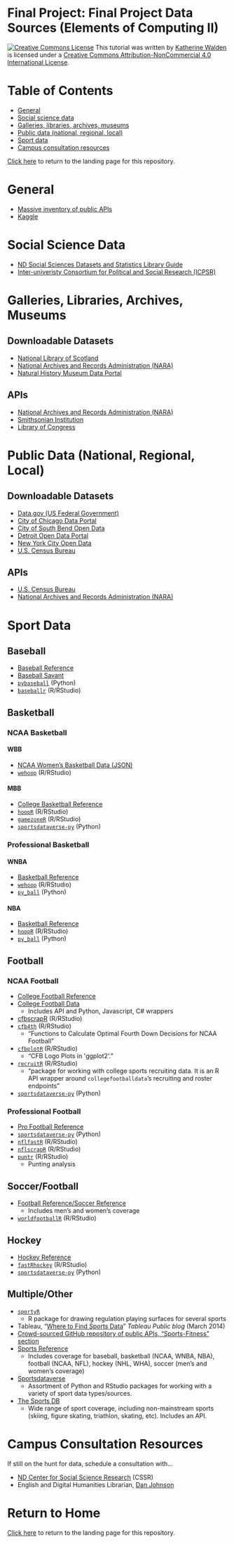 # Final Project: Final Project Data Sources (Elements of Computing II)

<a href="http://creativecommons.org/licenses/by-nc/4.0/" rel="license"><img style="border-width: 0;" src="https://i.creativecommons.org/l/by-nc/4.0/88x31.png" alt="Creative Commons License" /></a>
This tutorial was written by <a href="https://github.com/kwaldenphd">Katherine Walden</a> is licensed under a <a href="http://creativecommons.org/licenses/by-nc/4.0/" rel="license">Creative Commons Attribution-NonCommercial 4.0 International License</a>.

# Table of Contents

- [General](#general)
- [Social science data](#social-science-data)
- [Galleries, libraries, archives, museums](#galleries-libraries-archives-museums)
- [Public data (national, regional, local)](#public-data-national-regional-local)
- [Sport data](#sport-data)
- [Campus consultation resources](#campus-consultation-resources)

[Click here](https://github.com/kwaldenphd/eoc-final-project-resources) to return to the landing page for this repository.

# General
- [Massive inventory of public APIs](https://github.com/public-apis/public-apis)
- [Kaggle](https://www.kaggle.com/datasets)

# Social Science Data
- [ND Social Sciences Datasets and Statistics Library Guide](https://libguides.library.nd.edu/datasets-statistics)
- [Inter-univeristy Consortium for Political and Social Research (ICPSR)](https://www.icpsr.umich.edu/web/pages/ICPSR/index.html)

# Galleries, Libraries, Archives, Museums

## Downloadable Datasets
- [National Library of Scotland](https://data.nls.uk/)
- [National Archives and Records Administration (NARA)](https://www.archives.gov/developer#toc--datasets)
- [Natural History Museum Data Portal](https://data.nhm.ac.uk/)

## APIs
- [National Archives and Records Administration (NARA)](https://www.archives.gov/developer#toc--datasets)
- [Smithsonian Institution](https://www.si.edu/openaccess/devtools)
- [Library of Congress](https://labs.loc.gov/lc-for-robots/)

# Public Data (National, Regional, Local)

## Downloadable Datasets
- [Data.gov (US Federal Government)](https://www.data.gov/)
- [City of Chicago Data Portal](https://data.cityofchicago.org/)
- [City of South Bend Open Data](https://data-southbend.opendata.arcgis.com/)
- [Detroit Open Data Portal](https://data.detroitmi.gov/)
- [New York City Open Data](https://opendata.cityofnewyork.us/)
- [U.S. Census Bureau](https://data.census.gov/cedsci/)

## APIs
- [U.S. Census Bureau](https://www.census.gov/data/developers/data-sets.html)
- [National Archives and Records Administration (NARA)](https://www.archives.gov/developer#toc--datasets)

# Sport Data

## Baseball

* [Baseball Reference](https://www.baseball-reference.com/)
* [Baseball Savant](https://baseballsavant.mlb.com/)
* [`pybaseball`](https://github.com/jldbc/pybaseball) (Python)
* [`baseballr`](https://billpetti.github.io/baseballr/) (R/RStudio)

## Basketball

### NCAA Basketball

#### WBB
* [NCAA Women’s Basketball Data (JSON)](https://github.com/dwillis/wbb-game-data)
* [`wehoop`](https://wehoop.sportsdataverse.org/) (R/RStudio)

#### MBB
* [College Basketball Reference](https://www.sports-reference.com/cbb/)
* [`hoopR`](https://hoopr.sportsdataverse.org/) (R/RStudio)
* [`gamezoneR`](https://jacklich10.github.io/gamezoneR/) (R/RStudio)
* [`sportsdataverse-py`](https://py.sportsdataverse.org/) (Python)

### Professional Basketball

#### WNBA
* [Basketball Reference](https://www.basketball-reference.com/)
* [`wehoop`](https://wehoop.sportsdataverse.org/) (R/RStudio)
* [`py_ball`](https://github.com/basketballrelativity/py_ball) (Python)

#### NBA
* [Basketball Reference](https://www.basketball-reference.com/)
* [`hoopR`](https://hoopr.sportsdataverse.org/) (R/RStudio)
* [`py_ball`](https://github.com/basketballrelativity/py_ball) (Python)

## Football

### NCAA Football
* [College Football Reference](https://www.sports-reference.com/cfb/)
* [College Football Data](https://collegefootballdata.com/)
    * Includes API and Python, Javascript, C# wrappers
* [cfbscrapR](https://github.com/meysubb/cfbscrapR) (R/RStudio)
* [`cfb4th`](https://kazink36.github.io/cfb4th/) (R/RStudio)
    * “Functions to Calculate Optimal Fourth Down Decisions for NCAA Football”
* [`cfbplotR`](https://kazink36.github.io/cfbplotR/) (R/RStudio)
    * “CFB Logo Plots in 'ggplot2'.”
* [`recruitR`](https://recruitr.sportsdataverse.org/) (R/RStudio)
    * “package for working with college sports recruiting data. It is an R API wrapper around `collegefootballdata`’s recruiting and roster endpoints”
* [`sportsdataverse-py`](https://py.sportsdataverse.org/) (Python)

### Professional Football
* [Pro Football Reference](https://www.basketball-reference.com/)
* [`sportsdataverse-py`](https://py.sportsdataverse.org/) (Python)
* [`nflfastR`](https://www.nflfastr.com/) (R/RStudio)
* [`nflscrapR`](https://github.com/maksimhorowitz/nflscrapR) (R/RStudio)
* [`puntr`](https://puntalytics.github.io/puntr/) (R/RStudio)
    * Punting analysis

## Soccer/Football
* [Football Reference/Soccer Reference](https://fbref.com/)
    * Includes men’s and women’s coverage
* [`worldfootballR`](https://github.com/JaseZiv/worldfootballR) (R/RStudio)

## Hockey
* [Hockey Reference](https://www.hockey-reference.com/)
* [`fastRhockey`](https://github.com/benhowell71/fastRhockey) (R/RStudio)
* [`sportsdataverse-py`](https://py.sportsdataverse.org/) (Python)

## Multiple/Other
* [`sportyR`](https://github.com/rossdrucker/sportyR)
    * R package for drawing regulation playing surfaces for several sports
* Tableau, “[Where to Find Sports Data](https://public.tableau.com/s/blog/2014/03/where-find-sports-data)” _Tableau Public blog_ (March 2014)
* [Crowd-sourced GitHub repository of public APIs, “Sports-Fitness” section](https://github.com/public-apis/public-apis#sports--fitness) 
* [Sports Reference](https://www.sports-reference.com/)
    * Includes coverage for baseball, basketball (NCAA, WNBA, NBA), football (NCAA, NFL), hockey (NHL, WHA), soccer (men’s and women’s coverage)
* [Sportsdataverse](https://sportsdataverse.org/)
    * Assortment of Python and RStudio packages for working with a variety of sport data types/sources.
* [The Sports DB](https://www.thesportsdb.com/)
    * Wide range of sport coverage, including non-mainstream sports (skiing, figure skating, triathlon, skating, etc). Includes an API.

# Campus Consultation Resources

If still on the hunt for data, schedule a consultation with...
- [ND Center for Social Science Research](https://lucyinstitute.nd.edu/cssr/resources/) (CSSR)
- English and Digital Humanities Librarian, [Dan Johnson](https://directory.library.nd.edu/directory/employees/djohns27)

# Return to Home
[Click here](https://github.com/kwaldenphd/eoc-final-project-resources) to return to the landing page for this repository.
